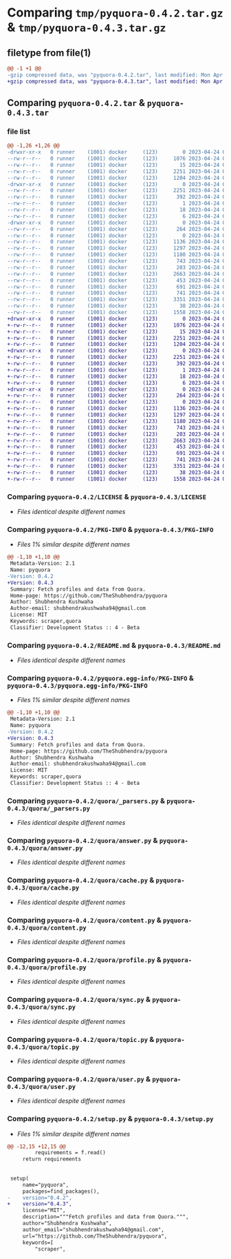# Comparing `tmp/pyquora-0.4.2.tar.gz` & `tmp/pyquora-0.4.3.tar.gz`

## filetype from file(1)

```diff
@@ -1 +1 @@
-gzip compressed data, was "pyquora-0.4.2.tar", last modified: Mon Apr 24 06:45:13 2023, max compression
+gzip compressed data, was "pyquora-0.4.3.tar", last modified: Mon Apr 24 06:49:01 2023, max compression
```

## Comparing `pyquora-0.4.2.tar` & `pyquora-0.4.3.tar`

### file list

```diff
@@ -1,26 +1,26 @@
-drwxr-xr-x   0 runner    (1001) docker     (123)        0 2023-04-24 06:45:13.144856 pyquora-0.4.2/
--rw-r--r--   0 runner    (1001) docker     (123)     1076 2023-04-24 06:45:03.000000 pyquora-0.4.2/LICENSE
--rw-r--r--   0 runner    (1001) docker     (123)       15 2023-04-24 06:45:03.000000 pyquora-0.4.2/MANIFEST.in
--rw-r--r--   0 runner    (1001) docker     (123)     2251 2023-04-24 06:45:13.144856 pyquora-0.4.2/PKG-INFO
--rw-r--r--   0 runner    (1001) docker     (123)     1204 2023-04-24 06:45:03.000000 pyquora-0.4.2/README.md
-drwxr-xr-x   0 runner    (1001) docker     (123)        0 2023-04-24 06:45:13.144856 pyquora-0.4.2/pyquora.egg-info/
--rw-r--r--   0 runner    (1001) docker     (123)     2251 2023-04-24 06:45:13.000000 pyquora-0.4.2/pyquora.egg-info/PKG-INFO
--rw-r--r--   0 runner    (1001) docker     (123)      392 2023-04-24 06:45:13.000000 pyquora-0.4.2/pyquora.egg-info/SOURCES.txt
--rw-r--r--   0 runner    (1001) docker     (123)        1 2023-04-24 06:45:13.000000 pyquora-0.4.2/pyquora.egg-info/dependency_links.txt
--rw-r--r--   0 runner    (1001) docker     (123)       18 2023-04-24 06:45:13.000000 pyquora-0.4.2/pyquora.egg-info/requires.txt
--rw-r--r--   0 runner    (1001) docker     (123)        6 2023-04-24 06:45:13.000000 pyquora-0.4.2/pyquora.egg-info/top_level.txt
-drwxr-xr-x   0 runner    (1001) docker     (123)        0 2023-04-24 06:45:13.144856 pyquora-0.4.2/quora/
--rw-r--r--   0 runner    (1001) docker     (123)      264 2023-04-24 06:45:03.000000 pyquora-0.4.2/quora/__init__.py
--rw-r--r--   0 runner    (1001) docker     (123)        0 2023-04-24 06:45:03.000000 pyquora-0.4.2/quora/__main__.py
--rw-r--r--   0 runner    (1001) docker     (123)     1136 2023-04-24 06:45:03.000000 pyquora-0.4.2/quora/_parsers.py
--rw-r--r--   0 runner    (1001) docker     (123)     1297 2023-04-24 06:45:03.000000 pyquora-0.4.2/quora/answer.py
--rw-r--r--   0 runner    (1001) docker     (123)     1180 2023-04-24 06:45:03.000000 pyquora-0.4.2/quora/cache.py
--rw-r--r--   0 runner    (1001) docker     (123)      743 2023-04-24 06:45:03.000000 pyquora-0.4.2/quora/content.py
--rw-r--r--   0 runner    (1001) docker     (123)      203 2023-04-24 06:45:03.000000 pyquora-0.4.2/quora/exceptions.py
--rw-r--r--   0 runner    (1001) docker     (123)     2663 2023-04-24 06:45:03.000000 pyquora-0.4.2/quora/profile.py
--rw-r--r--   0 runner    (1001) docker     (123)      453 2023-04-24 06:45:03.000000 pyquora-0.4.2/quora/question.py
--rw-r--r--   0 runner    (1001) docker     (123)      691 2023-04-24 06:45:03.000000 pyquora-0.4.2/quora/sync.py
--rw-r--r--   0 runner    (1001) docker     (123)      741 2023-04-24 06:45:03.000000 pyquora-0.4.2/quora/topic.py
--rw-r--r--   0 runner    (1001) docker     (123)     3351 2023-04-24 06:45:03.000000 pyquora-0.4.2/quora/user.py
--rw-r--r--   0 runner    (1001) docker     (123)       38 2023-04-24 06:45:13.144856 pyquora-0.4.2/setup.cfg
--rw-r--r--   0 runner    (1001) docker     (123)     1558 2023-04-24 06:45:03.000000 pyquora-0.4.2/setup.py
+drwxr-xr-x   0 runner    (1001) docker     (123)        0 2023-04-24 06:49:01.463251 pyquora-0.4.3/
+-rw-r--r--   0 runner    (1001) docker     (123)     1076 2023-04-24 06:48:44.000000 pyquora-0.4.3/LICENSE
+-rw-r--r--   0 runner    (1001) docker     (123)       15 2023-04-24 06:48:44.000000 pyquora-0.4.3/MANIFEST.in
+-rw-r--r--   0 runner    (1001) docker     (123)     2251 2023-04-24 06:49:01.463251 pyquora-0.4.3/PKG-INFO
+-rw-r--r--   0 runner    (1001) docker     (123)     1204 2023-04-24 06:48:44.000000 pyquora-0.4.3/README.md
+drwxr-xr-x   0 runner    (1001) docker     (123)        0 2023-04-24 06:49:01.459251 pyquora-0.4.3/pyquora.egg-info/
+-rw-r--r--   0 runner    (1001) docker     (123)     2251 2023-04-24 06:49:01.000000 pyquora-0.4.3/pyquora.egg-info/PKG-INFO
+-rw-r--r--   0 runner    (1001) docker     (123)      392 2023-04-24 06:49:01.000000 pyquora-0.4.3/pyquora.egg-info/SOURCES.txt
+-rw-r--r--   0 runner    (1001) docker     (123)        1 2023-04-24 06:49:01.000000 pyquora-0.4.3/pyquora.egg-info/dependency_links.txt
+-rw-r--r--   0 runner    (1001) docker     (123)       18 2023-04-24 06:49:01.000000 pyquora-0.4.3/pyquora.egg-info/requires.txt
+-rw-r--r--   0 runner    (1001) docker     (123)        6 2023-04-24 06:49:01.000000 pyquora-0.4.3/pyquora.egg-info/top_level.txt
+drwxr-xr-x   0 runner    (1001) docker     (123)        0 2023-04-24 06:49:01.463251 pyquora-0.4.3/quora/
+-rw-r--r--   0 runner    (1001) docker     (123)      264 2023-04-24 06:48:44.000000 pyquora-0.4.3/quora/__init__.py
+-rw-r--r--   0 runner    (1001) docker     (123)        0 2023-04-24 06:48:44.000000 pyquora-0.4.3/quora/__main__.py
+-rw-r--r--   0 runner    (1001) docker     (123)     1136 2023-04-24 06:48:44.000000 pyquora-0.4.3/quora/_parsers.py
+-rw-r--r--   0 runner    (1001) docker     (123)     1297 2023-04-24 06:48:44.000000 pyquora-0.4.3/quora/answer.py
+-rw-r--r--   0 runner    (1001) docker     (123)     1180 2023-04-24 06:48:44.000000 pyquora-0.4.3/quora/cache.py
+-rw-r--r--   0 runner    (1001) docker     (123)      743 2023-04-24 06:48:44.000000 pyquora-0.4.3/quora/content.py
+-rw-r--r--   0 runner    (1001) docker     (123)      203 2023-04-24 06:48:44.000000 pyquora-0.4.3/quora/exceptions.py
+-rw-r--r--   0 runner    (1001) docker     (123)     2663 2023-04-24 06:48:44.000000 pyquora-0.4.3/quora/profile.py
+-rw-r--r--   0 runner    (1001) docker     (123)      453 2023-04-24 06:48:44.000000 pyquora-0.4.3/quora/question.py
+-rw-r--r--   0 runner    (1001) docker     (123)      691 2023-04-24 06:48:44.000000 pyquora-0.4.3/quora/sync.py
+-rw-r--r--   0 runner    (1001) docker     (123)      741 2023-04-24 06:48:44.000000 pyquora-0.4.3/quora/topic.py
+-rw-r--r--   0 runner    (1001) docker     (123)     3351 2023-04-24 06:48:44.000000 pyquora-0.4.3/quora/user.py
+-rw-r--r--   0 runner    (1001) docker     (123)       38 2023-04-24 06:49:01.463251 pyquora-0.4.3/setup.cfg
+-rw-r--r--   0 runner    (1001) docker     (123)     1558 2023-04-24 06:48:44.000000 pyquora-0.4.3/setup.py
```

### Comparing `pyquora-0.4.2/LICENSE` & `pyquora-0.4.3/LICENSE`

 * *Files identical despite different names*

### Comparing `pyquora-0.4.2/PKG-INFO` & `pyquora-0.4.3/PKG-INFO`

 * *Files 1% similar despite different names*

```diff
@@ -1,10 +1,10 @@
 Metadata-Version: 2.1
 Name: pyquora
-Version: 0.4.2
+Version: 0.4.3
 Summary: Fetch profiles and data from Quora.
 Home-page: https://github.com/TheShubhendra/pyquora
 Author: Shubhendra Kushwaha
 Author-email: shubhendrakushwaha94@gmail.com
 License: MIT
 Keywords: scraper,quora
 Classifier: Development Status :: 4 - Beta
```

### Comparing `pyquora-0.4.2/README.md` & `pyquora-0.4.3/README.md`

 * *Files identical despite different names*

### Comparing `pyquora-0.4.2/pyquora.egg-info/PKG-INFO` & `pyquora-0.4.3/pyquora.egg-info/PKG-INFO`

 * *Files 1% similar despite different names*

```diff
@@ -1,10 +1,10 @@
 Metadata-Version: 2.1
 Name: pyquora
-Version: 0.4.2
+Version: 0.4.3
 Summary: Fetch profiles and data from Quora.
 Home-page: https://github.com/TheShubhendra/pyquora
 Author: Shubhendra Kushwaha
 Author-email: shubhendrakushwaha94@gmail.com
 License: MIT
 Keywords: scraper,quora
 Classifier: Development Status :: 4 - Beta
```

### Comparing `pyquora-0.4.2/quora/_parsers.py` & `pyquora-0.4.3/quora/_parsers.py`

 * *Files identical despite different names*

### Comparing `pyquora-0.4.2/quora/answer.py` & `pyquora-0.4.3/quora/answer.py`

 * *Files identical despite different names*

### Comparing `pyquora-0.4.2/quora/cache.py` & `pyquora-0.4.3/quora/cache.py`

 * *Files identical despite different names*

### Comparing `pyquora-0.4.2/quora/content.py` & `pyquora-0.4.3/quora/content.py`

 * *Files identical despite different names*

### Comparing `pyquora-0.4.2/quora/profile.py` & `pyquora-0.4.3/quora/profile.py`

 * *Files identical despite different names*

### Comparing `pyquora-0.4.2/quora/sync.py` & `pyquora-0.4.3/quora/sync.py`

 * *Files identical despite different names*

### Comparing `pyquora-0.4.2/quora/topic.py` & `pyquora-0.4.3/quora/topic.py`

 * *Files identical despite different names*

### Comparing `pyquora-0.4.2/quora/user.py` & `pyquora-0.4.3/quora/user.py`

 * *Files identical despite different names*

### Comparing `pyquora-0.4.2/setup.py` & `pyquora-0.4.3/setup.py`

 * *Files 1% similar despite different names*

```diff
@@ -12,15 +12,15 @@
         requirements = f.read()
     return requirements
 
 
 setup(
     name="pyquora",
     packages=find_packages(),
-    version="0.4.2",
+    version="0.4.3",
     license="MIT",
     description="""Fetch profiles and data from Quora.""",
     author="Shubhendra Kushwaha",
     author_email="shubhendrakushwaha94@gmail.com",
     url="https://github.com/TheShubhendra/pyquora",
     keywords=[
         "scraper",
```


